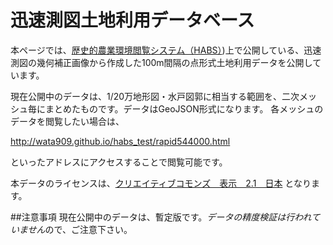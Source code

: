 # 迅速測図土地利用データベース
本ページでは、[歴史的農業環境閲覧システム（HABS）](http://habs.dc.affrc.go.jp "HABS"))上で公開している、迅速測図の幾何補正画像から作成した100m間隔の点形式土地利用データを公開しています。

現在公開中のデータは、1/20万地形図・水戸図郭に相当する範囲を、二次メッシュ毎にまとめたものです。データはGeoJSON形式になります。
各メッシュのデータを閲覧したい場合は、

http://wata909.github.io/habs_test/rapid544000.html

といったアドレスにアクセスすることで閲覧可能です。

本データのライセンスは、[クリエイティブコモンズ　表示　2.1　日本](https://creativecommons.org/licenses/by/2.1/jp/ "クリエイティブコモンズ　表示　2.1　日本") となります。

##注意事項
現在公開中のデータは、暫定版です。*データの精度検証は行われていません*ので、ご注意下さい。
